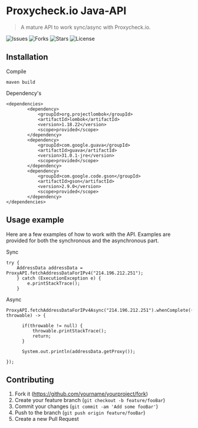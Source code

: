 # Proxycheck.io Java-API
> A mature API to work sync/async with Proxycheck.io.
> 
![Issues][issues]
![Forks][forks]
![Stars][stars]
![License][license]

## Installation

Compile
```
maven build
```
Dependency's
```
<dependencies>
        <dependency>
            <groupId>org.projectlombok</groupId>
            <artifactId>lombok</artifactId>
            <version>1.18.22</version>
            <scope>provided</scope>
        </dependency>
        <dependency>
            <groupId>com.google.guava</groupId>
            <artifactId>guava</artifactId>
            <version>31.0.1-jre</version>
            <scope>provided</scope>
        </dependency>
        <dependency>
            <groupId>com.google.code.gson</groupId>
            <artifactId>gson</artifactId>
            <version>2.9.0</version>
            <scope>provided</scope>
        </dependency>
</dependencies>
```

## Usage example

Here are a few examples of how to work with the API. Examples are provided for both the synchronous and the asynchronous part.

Sync
```
try {
    AddressData addressData = ProxyAPI.fetchAddressDataForIPv4("214.196.212.251");
    } catch (ExecutionException e) {
        e.printStackTrace();
    }
```

Async
```
ProxyAPI.fetchAddressDataForIPv4Async("214.196.212.251").whenComplete((addressData, throwable) -> {
           
      if(throwable != null) {
          throwable.printStackTrace();
          return;
      }

      System.out.println(addressData.getProxy());

});
```

## Contributing

1. Fork it (<https://github.com/yourname/yourproject/fork>)
2. Create your feature branch (`git checkout -b feature/fooBar`)
3. Commit your changes (`git commit -am 'Add some fooBar'`)
4. Push to the branch (`git push origin feature/fooBar`)
5. Create a new Pull Request

[issues]: https://img.shields.io/github/issues/SquareCodeFX/proxycheck.io-api
[forks]: https://img.shields.io/github/forks/SquareCodeFX/proxycheck.io-api
[stars]: https://img.shields.io/github/stars/SquareCodeFX/proxycheck.io-api
[license]: https://img.shields.io/github/license/SquareCodeFX/proxycheck.io-api
